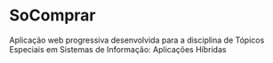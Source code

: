 # SoComprar
Aplicação web progressiva desenvolvida para a disciplina de Tópicos Especiais em Sistemas de Informação: Aplicações Híbridas
